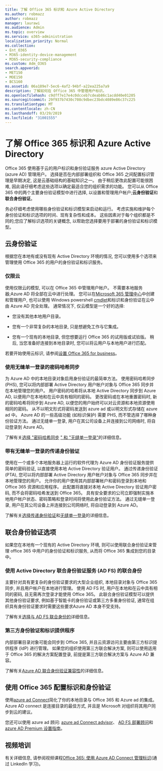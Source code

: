 ```yaml
---
title: 了解 Office 365 标识和 Azure Active Directory
ms.author: robmazz
author: robmazz
manager: laurawi
ms.audience: Admin
ms.topic: overview
ms.service: o365-administration
localization_priority: Normal
ms.collection:
- Ent_O365
- M365-identity-device-management
- M365-security-compliance
ms.custom: Adm_O365
search.appverid:
- MET150
- MOE150
- BCS160
ms.assetid: 06a189e7-5ec6-4af2-94bf-a22ea225a7a9
description: 了解如何在 Office 365 中管理用户标识。
ms.openlocfilehash: c9dff7e17e4c0dcceb7cdeab86c1acdd40e01205
ms.sourcegitcommit: 29f937b7430c708c9dbec23bdc4089e86c37c225
ms.translationtype: MT
ms.contentlocale: zh-CN
ms.lasthandoff: 03/29/2019
ms.locfileid: "31001555"
---
```

# <a name="understanding-office-365-identity-and-azure-active-directory"></a>了解 Office 365 标识和 Azure Active Directory

Office 365 使用基于云的用户标识和身份验证服务 azure Active Directory (azure AD) 管理用户。 选择是否在内部部署组织和 Office 365 之间配置标识管理是早期决定, 这是云基础结构的基础知识之一。 由于稍后更改此配置可能很困难, 因此请仔细考虑这些选项以确定最适合您的组织需求的功能。 您可以从 Office 365 中的两个主要身份验证模型中进行选择, 以设置和管理用户帐户;**云身份验证**和**联合身份验证**。
  
务必仔细考虑使用哪些身份验证和标识模型来启动和运行。 考虑实施和维护每个身份验证和标识选项的时间、现有复杂性和成本。 这些因素对于每个组织都是不同的;您应了解标识选项的关键概念, 以帮助您选择要用于部署的身份验证和标识模型。
  
## <a name="cloud-authentication"></a>云身份验证

根据您在本地有或没有现有 Active Directory 环境的情况, 您可以使用多个选项来管理使用 Office 365 的用户的身份验证和标识服务。
  
### <a name="cloud-only"></a>仅限云

使用仅限云的模型, 可以在 Office 365 中管理用户帐户。 不需要本地服务器;Azure AD 将全部在云中进行处理。 您可以在[Microsoft 365 管理中心](https://admin.microsoft.com)中创建和管理用户, 也可以使用 Windows powershell [cmdlet](https://docs.microsoft.com/office365/enterprise/powershell/manage-office-365-with-office-365-powershell)和标识和身份验证在云中由 Azure AD 完全处理。 通常情况下, 仅云模型是一个好的选择: 
  
- 您没有其他本地用户目录。
    
- 您有一个非常复杂的本地目录, 只是想避免工作与它集成。
    
- 您有一个现有的本地目录, 但您想要运行 Office 365 的试用版或试验版。 稍后, 当您准备好连接到本地目录时, 您可以将云用户与本地用户进行匹配。
    
若要开始使用云标识, 请参阅[设置 Office 365 for business](https://support.office.com/article/6a3a29a0-e616-4713-99d1-15eda62d04fa)。
  
### <a name="password-hash-sync-with-seamless-single-sign-on"></a>使用无缝单一登录的密码哈希同步

为 Azure AD 中的本地目录对象启用身份验证的最简单方法。 使用密码哈希同步 (PHS), 您可以将内部部署 Active Directory 用户帐户对象与 Office 365 同步并在本地管理您的用户。 用户密码的哈希将从本地 Active Directory 同步到 Azure AD, 以便用户在本地和在云中具有相同的密码。 更改密码或在本地重置密码时, 新的密码哈希将同步到 Azure AD, 以便您的用户始终可以对云资源和本地资源使用相同的密码。 从不以明文形式将密码发送到 azure ad 或以明文形式存储在 azure ad 中。 Azure AD 的一些高级功能 (如标识保护) 需要 PHS, 而不管选择了哪种身份验证方法。 通过无缝单一登录, 用户在其公司设备上并连接到公司网络时, 将自动登录到 Azure AD。
  
了解有关[选择 "密码哈希同步](https://docs.microsoft.com/azure/security/azure-ad-choose-authn) [" 和 "无缝单一登录"](https://docs.microsoft.com/azure/active-directory/connect/active-directory-aadconnect-sso)的详细信息。
  
### <a name="pass-through-authentication-with-seamless-single-sign-on"></a>带有无缝单一登录的传递身份验证

使用在一个或多个本地服务器上运行的软件代理为 Azure AD 身份验证服务提供简单的密码验证, 以直接使用本地 Active Directory 验证用户。 通过传递身份验证 (PTA), 您可以将内部部署 Active Directory 用户帐户对象与 Office 365 同步并在本地管理您的用户。 允许你的用户使用其内部部署帐户和密码登录到本地和 Office 365 资源和应用程序。 此配置将直接对本地 Active Directory 验证用户密码, 而不会将密码哈希发送到 Office 365。 具有安全要求的公司立即强制实施本地用户帐户状态、密码策略和登录时间将使用此身份验证方法。 通过无缝单一登录, 用户在其公司设备上并连接到公司网络时, 将自动登录到 Azure AD。
  
了解有关[选择传递身份验证](https://docs.microsoft.com/azure/security/azure-ad-choose-authn)和[无缝单一登录](https://docs.microsoft.com/azure/active-directory/connect/active-directory-aadconnect-sso)的详细信息。
  
## <a name="federated-authentication-options"></a>联合身份验证选项

如果您在本地有一个现有的 Active Directory 环境, 则可以使用联合身份验证来管理 office 365 中用户的身份验证和标识服务, 从而将 Office 365 集成到您的目录中。
  
### <a name="federated-identity-with-active-directory-federation-services-ad-fs"></a>使用 Active Directory 联合身份验证服务 (AD FS) 的联合身份

主要针对具有更复杂的身份验证要求的大型企业组织, 本地目录对象与 Office 365 同步, 并且用户帐户在本地进行管理。 使用 AD FS 时, 用户在本地和在云中具有相同的密码, 且无需再次登录才能使用 Office 365。 此联合身份验证模型可以提供其他身份验证要求, 例如基于智能卡的身份验证或第三方多重身份验证, 通常在组织具有身份验证要求时需要这些要求Azure AD 本身不受支持。
  
了解有关[选择与 AD FS 联合身份的](https://docs.microsoft.com/azure/security/azure-ad-choose-authn)详细信息。
  
### <a name="third-party-authentication-and-identity-providers"></a>第三方身份验证和标识提供程序

内部部署目录对象可能会同步到 Office 365, 并且云资源访问主要由第三方标识提供程序 (IdP) 进行管理。 如果您的组织使用第三方联合解决方案, 则可以使用适用于 Office 365 的解决方案配置登录, 前提是第三方联合解决方案与 Azure AD 兼容。
  
了解有关[Azure AD 联合身份验证兼容性](https://docs.microsoft.com/azure/active-directory/connect/active-directory-aadconnect-federation-compatibility)的详细信息。
  
## <a name="configuring-identity-and-authentication-with-office-365"></a>使用 Office 365 配置标识和身份验证

使用[azure ad Connect](https://docs.microsoft.com/azure/active-directory/connect/active-directory-aadconnect)简化了你的本地目录与 Office 365 和 Azure ad 的集成。 Azure AD connect 是连接目录的最佳方式, 并且是 Microsoft 对组织将其用户同步到云的建议。
  
您还可以使用 azure ad 顾问: [azure ad Connect advisor](https://aka.ms/aadconnectpwsync)、 [AD FS 部署顾问](https://aka.ms/adfsguidance)和[azure AD Premium 设置指南](https://aka.ms/aadpguidance)。
  
## <a name="video-training"></a>视频培训

有关详细信息, 请参阅视频课程[Office 365: 使用 Azure AD Connect 管理标识](https://support.office.com/article/90991a1d-c0ab-479a-b413-35c9706f6fed.aspx)(通过 LinkedIn 学习)。
